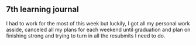 ## 7th learning journal
I had to work for the most of this week but luckily, I got all my personal work asside, canceled all my plans for each weekend until graduation and plan on finishing strong and trying to turn in all the resubmits I need to do.

